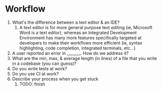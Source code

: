 # Workflow

1. What's the difference between a text editor & an IDE?
   1. A text editor is for more general purpose text editing (ie, Microsoft Word is a text editor), whereas an Integrated Development Environment has many more features specifically targeted at developers to make their workflows more efficient (ie, syntax highlighting, code completion, integrated terminals, etc...)
2. A user reported an error in _______. How do we address it?
3. What are the min, max, & average length (in lines) of a file that you write in a codebase (you can guess)?
4. Do you write tests at work?
5. Do you use CI at work?
6. Describe your process when you get stuck
   1. TODO: finish
